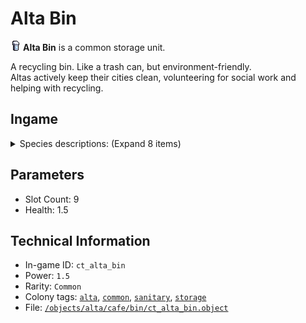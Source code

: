 # Alta Bin

<img src="https://raw.githubusercontent.com/Ceterai/Enternia/main/objects/alta/cafe/bin/icon.png" alt="Alta Bin icon" loading="lazy" height="16px" width="auto" /> **Alta Bin** is a common storage unit.

A recycling bin. Like a trash can, but environment-friendly.  
Altas actively keep their cities clean, volunteering for social work and helping with recycling.

## Ingame

<details markdown="1"><summary>Species descriptions: (Expand 8 items)</summary>

- Alta: Neat, a recycler! I need to sort things first though.
- Apex: Garbage day!
- Avian: Trash.
- Floran: Pretty rubbish.
- Glitch: Unimpressed. Garbage.
- Human: Time to take out the trash!
- Hylotl: Vile garbage.
- Novakid: Ain't nothin' but trash.

</details>

## Parameters

- Slot Count: 9  
- Health: 1.5

## Technical Information

- In-game ID: `ct_alta_bin`
- Power: `1.5`
- Rarity: `Common`
- Colony tags: [`alta`](https://ceterai.github.io/MyEnternia/Wiki/Tags/Alta), [`common`](https://ceterai.github.io/MyEnternia/Wiki/Tags/Common), [`sanitary`](https://ceterai.github.io/MyEnternia/Wiki/Tags/Sanitary), [`storage`](https://ceterai.github.io/MyEnternia/Wiki/Tags/Storage)
- File: [`/objects/alta/cafe/bin/ct_alta_bin.object`](https://github.com/Ceterai/Enternia/blob/main/objects/alta/cafe/bin/ct_alta_bin.object)
